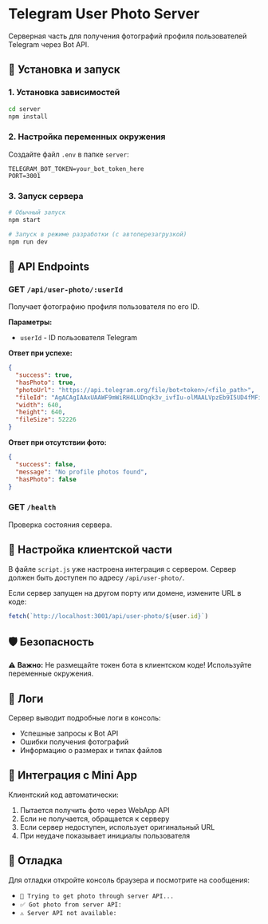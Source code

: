 # Telegram User Photo Server

Серверная часть для получения фотографий профиля пользователей Telegram через Bot API.

## 🚀 Установка и запуск

### 1. Установка зависимостей

```bash
cd server
npm install
```

### 2. Настройка переменных окружения

Создайте файл `.env` в папке `server`:

```env
TELEGRAM_BOT_TOKEN=your_bot_token_here
PORT=3001
```

### 3. Запуск сервера

```bash
# Обычный запуск
npm start

# Запуск в режиме разработки (с автоперезагрузкой)
npm run dev
```

## 📡 API Endpoints

### GET `/api/user-photo/:userId`

Получает фотографию профиля пользователя по его ID.

**Параметры:**
- `userId` - ID пользователя Telegram

**Ответ при успехе:**
```json
{
  "success": true,
  "hasPhoto": true,
  "photoUrl": "https://api.telegram.org/file/bot<token>/<file_path>",
  "fileId": "AgACAgIAAxUAAWF9mWiRH4LUDnqk3v_ivfIu-olMAALVpzEb9I5UD4fMFih4no10AQADAgADYQADIQQ",
  "width": 640,
  "height": 640,
  "fileSize": 52226
}
```

**Ответ при отсутствии фото:**
```json
{
  "success": false,
  "message": "No profile photos found",
  "hasPhoto": false
}
```

### GET `/health`

Проверка состояния сервера.

## 🔧 Настройка клиентской части

В файле `script.js` уже настроена интеграция с сервером. Сервер должен быть доступен по адресу `/api/user-photo/`.

Если сервер запущен на другом порту или домене, измените URL в коде:

```javascript
fetch(`http://localhost:3001/api/user-photo/${user.id}`)
```

## 🛡️ Безопасность

⚠️ **Важно:** Не размещайте токен бота в клиентском коде! Используйте переменные окружения.

## 📝 Логи

Сервер выводит подробные логи в консоль:
- Успешные запросы к Bot API
- Ошибки получения фотографий
- Информацию о размерах и типах файлов

## 🔄 Интеграция с Mini App

Клиентский код автоматически:
1. Пытается получить фото через WebApp API
2. Если не получается, обращается к серверу
3. Если сервер недоступен, использует оригинальный URL
4. При неудаче показывает инициалы пользователя

## 🐛 Отладка

Для отладки откройте консоль браузера и посмотрите на сообщения:
- `🔄 Trying to get photo through server API...`
- `✅ Got photo from server API:`
- `⚠️ Server API not available:`

